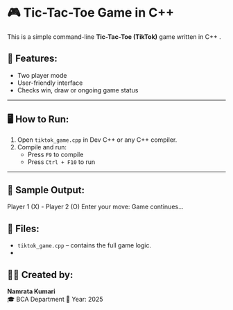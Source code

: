 # 🎮 Tic-Tac-Toe Game in C++

This is a simple command-line **Tic-Tac-Toe (TikTok)** game written in C++ .


## 📌 Features:
- Two player mode
- User-friendly interface
- Checks win, draw or ongoing game status

---

## 🖥️ How to Run:
1. Open `tiktok_game.cpp` in Dev C++ or any C++ compiler.
2. Compile and run:
   - Press `F9` to compile
   - Press `Ctrl + F10` to run

---

## 🧾 Sample Output:

Player 1 (X) - Player 2 (O) Enter your move: Game continues...


## 📁 Files:
- `tiktok_game.cpp` – contains the full game logic.
- 
## 👩‍💻 Created by:
**Namrata Kumari**  
🎓 BCA Department 
📅 Year: 2025


